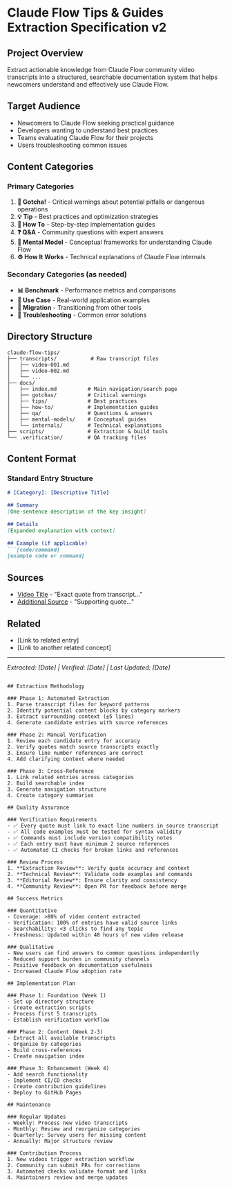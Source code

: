 # Claude Flow Tips & Guides Extraction Specification v2

## Project Overview
Extract actionable knowledge from Claude Flow community video transcripts into a structured, searchable documentation system that helps newcomers understand and effectively use Claude Flow.

## Target Audience
- Newcomers to Claude Flow seeking practical guidance
- Developers wanting to understand best practices
- Teams evaluating Claude Flow for their projects
- Users troubleshooting common issues

## Content Categories

### Primary Categories
1. **🚨 Gotcha!** - Critical warnings about potential pitfalls or dangerous operations
2. **💡 Tip** - Best practices and optimization strategies
3. **🔧 How To** - Step-by-step implementation guides
4. **❓ Q&A** - Community questions with expert answers
5. **🧠 Mental Model** - Conceptual frameworks for understanding Claude Flow
6. **⚙️ How It Works** - Technical explanations of Claude Flow internals

### Secondary Categories (as needed)
- **📊 Benchmark** - Performance metrics and comparisons
- **🎯 Use Case** - Real-world application examples
- **🔄 Migration** - Transitioning from other tools
- **🐛 Troubleshooting** - Common error solutions

## Directory Structure
```
claude-flow-tips/
├── transcripts/           # Raw transcript files
│   ├── video-001.md
│   ├── video-002.md
│   └── ...
├── docs/
│   ├── index.md          # Main navigation/search page
│   ├── gotchas/          # Critical warnings
│   ├── tips/             # Best practices
│   ├── how-to/           # Implementation guides
│   ├── qa/               # Questions & answers
│   ├── mental-models/    # Conceptual guides
│   └── internals/        # Technical explanations
├── scripts/              # Extraction & build tools
└── .verification/        # QA tracking files
```

## Content Format

### Standard Entry Structure
```markdown
# [Category]: [Descriptive Title]

## Summary
[One-sentence description of the key insight]

## Details
[Expanded explanation with context]

## Example (if applicable)
```[code/command]
[example code or command]
```

## Sources
- [Video Title](../transcripts/video-001.md#L45-L52) - "Exact quote from transcript..."
- [Additional Source](../transcripts/video-002.md#L123) - "Supporting quote..."

## Related
- [Link to related entry]
- [Link to another related concept]

---
*Extracted: [Date] | Verified: [Date] | Last Updated: [Date]*
```

## Extraction Methodology

### Phase 1: Automated Extraction
1. Parse transcript files for keyword patterns
2. Identify potential content blocks by category markers
3. Extract surrounding context (±5 lines)
4. Generate candidate entries with source references

### Phase 2: Manual Verification
1. Review each candidate entry for accuracy
2. Verify quotes match source transcripts exactly
3. Ensure line number references are correct
4. Add clarifying context where needed

### Phase 3: Cross-Reference
1. Link related entries across categories
2. Build searchable index
3. Generate navigation structure
4. Create category summaries

## Quality Assurance

### Verification Requirements
- ✅ Every quote must link to exact line numbers in source transcript
- ✅ All code examples must be tested for syntax validity
- ✅ Commands must include version compatibility notes
- ✅ Each entry must have minimum 2 source references
- ✅ Automated CI checks for broken links and references

### Review Process
1. **Extraction Review**: Verify quote accuracy and context
2. **Technical Review**: Validate code examples and commands
3. **Editorial Review**: Ensure clarity and consistency
4. **Community Review**: Open PR for feedback before merge

## Success Metrics

### Quantitative
- Coverage: >80% of video content extracted
- Verification: 100% of entries have valid source links
- Searchability: <3 clicks to find any topic
- Freshness: Updated within 48 hours of new video release

### Qualitative
- New users can find answers to common questions independently
- Reduced support burden in community channels
- Positive feedback on documentation usefulness
- Increased Claude Flow adoption rate

## Implementation Plan

### Phase 1: Foundation (Week 1)
- Set up directory structure
- Create extraction scripts
- Process first 5 transcripts
- Establish verification workflow

### Phase 2: Content (Week 2-3)
- Extract all available transcripts
- Organize by categories
- Build cross-references
- Create navigation index

### Phase 3: Enhancement (Week 4)
- Add search functionality
- Implement CI/CD checks
- Create contribution guidelines
- Deploy to GitHub Pages

## Maintenance

### Regular Updates
- Weekly: Process new video transcripts
- Monthly: Review and reorganize categories
- Quarterly: Survey users for missing content
- Annually: Major structure review

### Contribution Process
1. New videos trigger extraction workflow
2. Community can submit PRs for corrections
3. Automated checks validate format and links
4. Maintainers review and merge updates